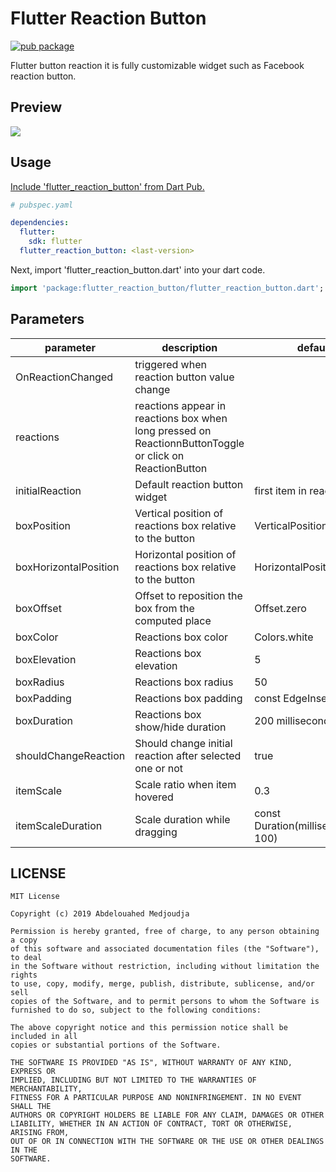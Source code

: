 # Flutter Reaction Button

[![pub package](https://img.shields.io/pub/v/flutter_reaction_button.svg)](https://pub.dartlang.org/packages/flutter_reaction_button)

Flutter button reaction it is fully customizable widget such as Facebook reaction button.

## Preview

<img src="https://github.com/GeekAbdelouahed/flutter-reaction-button/raw/doc/images/Preview.png"/>

## Usage

[Include 'flutter_reaction_button' from Dart Pub.](https://pub.dartlang.org/packages/flutter_reaction_button)

```yaml
# pubspec.yaml

dependencies:
  flutter:
    sdk: flutter
  flutter_reaction_button: <last-version>
```

Next, import 'flutter_reaction_button.dart' into your dart code.

```dart
import 'package:flutter_reaction_button/flutter_reaction_button.dart';
```

## Parameters
| parameter                  | description                                                                           | default                                                                                                                                                                               |
| -------------------------- | ------------------------------------------------------------------------------------- | ------------------------------------------------------------------------------------------------------------------------------------------------------------------------------------- |
| OnReactionChanged          | triggered when reaction button value change                                           ||
| reactions                  | reactions appear in reactions box when long pressed on ReactionnButtonToggle or click on ReactionButton ||
| initialReaction            | Default reaction button widget                                                        | first item in reactions list |
| boxPosition                | Vertical position of reactions box relative to the button                             | VerticalPosition.TOP |
| boxHorizontalPosition      | Horizontal position of reactions box relative to the button                           | HorizontalPosition.START |
| boxOffset                  | Offset to reposition the box from the computed place                                  | Offset.zero |
| boxColor                   | Reactions box color                                                                   | Colors.white |
| boxElevation               | Reactions box elevation                                                               | 5 |
| boxRadius                  | Reactions box radius                                                                  | 50 |
| boxPadding                 | Reactions box padding                                                                 | const EdgeInsets.all(0) |
| boxDuration                | Reactions box show/hide duration                                                      | 200 milliseconds |
| shouldChangeReaction       | Should change initial reaction after selected one or not                               | true |
| itemScale                  | Scale ratio when item hovered                                                         | 0.3 |
| itemScaleDuration          | Scale duration while dragging                                                         | const Duration(milliseconds: 100) |


## LICENSE

```legal
MIT License

Copyright (c) 2019 Abdelouahed Medjoudja

Permission is hereby granted, free of charge, to any person obtaining a copy
of this software and associated documentation files (the "Software"), to deal
in the Software without restriction, including without limitation the rights
to use, copy, modify, merge, publish, distribute, sublicense, and/or sell
copies of the Software, and to permit persons to whom the Software is
furnished to do so, subject to the following conditions:

The above copyright notice and this permission notice shall be included in all
copies or substantial portions of the Software.

THE SOFTWARE IS PROVIDED "AS IS", WITHOUT WARRANTY OF ANY KIND, EXPRESS OR
IMPLIED, INCLUDING BUT NOT LIMITED TO THE WARRANTIES OF MERCHANTABILITY,
FITNESS FOR A PARTICULAR PURPOSE AND NONINFRINGEMENT. IN NO EVENT SHALL THE
AUTHORS OR COPYRIGHT HOLDERS BE LIABLE FOR ANY CLAIM, DAMAGES OR OTHER
LIABILITY, WHETHER IN AN ACTION OF CONTRACT, TORT OR OTHERWISE, ARISING FROM,
OUT OF OR IN CONNECTION WITH THE SOFTWARE OR THE USE OR OTHER DEALINGS IN THE
SOFTWARE.
```
